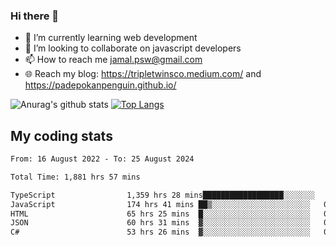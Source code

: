 ### Hi there 👋

<!--
**padepokanpenguin/padepokanpenguin** is a ✨ _special_ ✨ repository because its `README.md` (this file) appears on your GitHub profile.
-->

- 🌱 I’m currently learning  web development
- 👯 I’m looking to collaborate on javascript developers
- 📫 How to reach me jamal.psw@gmail.com
- 🌐 Reach my blog:
   https://tripletwinsco.medium.com/ and
   https://padepokanpenguin.github.io/

![Anurag's github stats](https://github-readme-stats.vercel.app/api?username=padepokanpenguin&count_private=true&disable_animations=false&show_icons=true&theme=default)
[![Top Langs](https://github-readme-stats.vercel.app/api/top-langs/?username=padepokanpenguin&theme=default&layout=compact)](https://github.com/padepokanpenguin)

## My coding stats

<!--START_SECTION:waka-->

```txt
From: 16 August 2022 - To: 25 August 2024

Total Time: 1,881 hrs 57 mins

TypeScript                1,359 hrs 28 mins██████████████████░░░░░░░   72.24 %
JavaScript                174 hrs 41 mins ██▒░░░░░░░░░░░░░░░░░░░░░░   09.28 %
HTML                      65 hrs 25 mins  █░░░░░░░░░░░░░░░░░░░░░░░░   03.48 %
JSON                      60 hrs 31 mins  ▓░░░░░░░░░░░░░░░░░░░░░░░░   03.22 %
C#                        53 hrs 26 mins  ▓░░░░░░░░░░░░░░░░░░░░░░░░   02.84 %
```

<!--END_SECTION:waka-->


